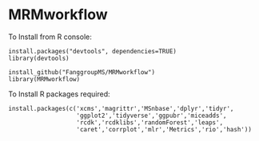# MRMworkflow

To Install from R console:

````
install.packages("devtools", dependencies=TRUE)
library(devtools) 

install_github("FanggroupMS/MRMworkflow")
library(MRMworkflow)
````


To Install R packages required:

````
install.packages(c('xcms','magrittr','MSnbase','dplyr','tidyr',
                   'ggplot2','tidyverse','ggpubr','miceadds',
                   'rcdk','rcdklibs','randomForest','leaps',
                   'caret','corrplot','mlr','Metrics','rio','hash'))
````
